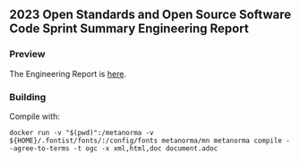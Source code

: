 ## 2023 Open Standards and Open Source Software Code Sprint Summary Engineering Report

### Preview

The Engineering Report is [here](https://docs.ogc.org/per/23-025.html).


### Building

Compile with:

`docker run -v "$(pwd)":/metanorma -v ${HOME}/.fontist/fonts/:/config/fonts metanorma/mn metanorma compile --agree-to-terms -t ogc -x xml,html,doc document.adoc`
